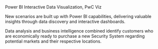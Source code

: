 Power BI Interactive Data Visualization, PwC Viz

New scenarios are built up with Power BI capabilities, delivering valuable insights through data discovery and interactive dashboards.

Data analysis and business intelligence combined identify customers who are economically ready to purchase a new Security System regarding potential markets and their respective locations.
